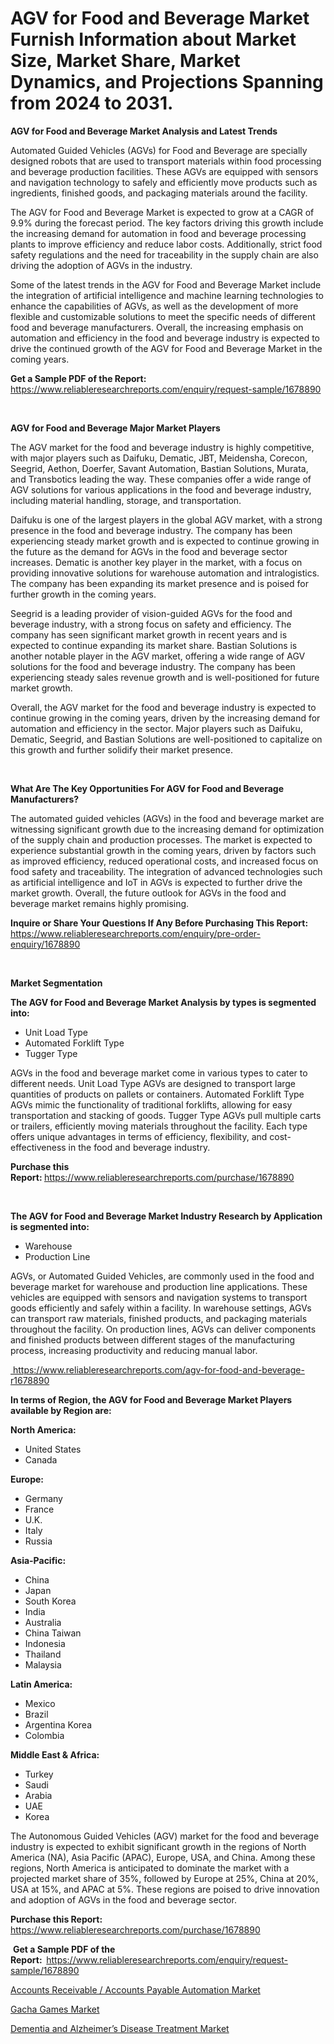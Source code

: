 <p><h1>AGV for Food and Beverage Market Furnish Information about Market Size, Market Share, Market Dynamics, and Projections Spanning from 2024 to 2031.</h1></p><p><strong>AGV for Food and Beverage Market Analysis and Latest Trends</strong></p>
<p><p>Automated Guided Vehicles (AGVs) for Food and Beverage are specially designed robots that are used to transport materials within food processing and beverage production facilities. These AGVs are equipped with sensors and navigation technology to safely and efficiently move products such as ingredients, finished goods, and packaging materials around the facility.</p><p>The AGV for Food and Beverage Market is expected to grow at a CAGR of 9.9% during the forecast period. The key factors driving this growth include the increasing demand for automation in food and beverage processing plants to improve efficiency and reduce labor costs. Additionally, strict food safety regulations and the need for traceability in the supply chain are also driving the adoption of AGVs in the industry.</p><p>Some of the latest trends in the AGV for Food and Beverage Market include the integration of artificial intelligence and machine learning technologies to enhance the capabilities of AGVs, as well as the development of more flexible and customizable solutions to meet the specific needs of different food and beverage manufacturers. Overall, the increasing emphasis on automation and efficiency in the food and beverage industry is expected to drive the continued growth of the AGV for Food and Beverage Market in the coming years.</p></p>
<p><strong>Get a Sample PDF of the Report:&nbsp;</strong> <a href="https://www.reliableresearchreports.com/enquiry/request-sample/1678890">https://www.reliableresearchreports.com/enquiry/request-sample/1678890</a></p>
<p>&nbsp;</p>
<p><strong>AGV for Food and Beverage Major Market Players</strong></p>
<p><p>The AGV market for the food and beverage industry is highly competitive, with major players such as Daifuku, Dematic, JBT, Meidensha, Corecon, Seegrid, Aethon, Doerfer, Savant Automation, Bastian Solutions, Murata, and Transbotics leading the way. These companies offer a wide range of AGV solutions for various applications in the food and beverage industry, including material handling, storage, and transportation.</p><p>Daifuku is one of the largest players in the global AGV market, with a strong presence in the food and beverage industry. The company has been experiencing steady market growth and is expected to continue growing in the future as the demand for AGVs in the food and beverage sector increases. Dematic is another key player in the market, with a focus on providing innovative solutions for warehouse automation and intralogistics. The company has been expanding its market presence and is poised for further growth in the coming years.</p><p>Seegrid is a leading provider of vision-guided AGVs for the food and beverage industry, with a strong focus on safety and efficiency. The company has seen significant market growth in recent years and is expected to continue expanding its market share. Bastian Solutions is another notable player in the AGV market, offering a wide range of AGV solutions for the food and beverage industry. The company has been experiencing steady sales revenue growth and is well-positioned for future market growth.</p><p>Overall, the AGV market for the food and beverage industry is expected to continue growing in the coming years, driven by the increasing demand for automation and efficiency in the sector. Major players such as Daifuku, Dematic, Seegrid, and Bastian Solutions are well-positioned to capitalize on this growth and further solidify their market presence.</p></p>
<p>&nbsp;</p>
<p><strong>What Are The Key Opportunities For AGV for Food and Beverage Manufacturers?</strong></p>
<p><p>The automated guided vehicles (AGVs) in the food and beverage market are witnessing significant growth due to the increasing demand for optimization of the supply chain and production processes. The market is expected to experience substantial growth in the coming years, driven by factors such as improved efficiency, reduced operational costs, and increased focus on food safety and traceability. The integration of advanced technologies such as artificial intelligence and IoT in AGVs is expected to further drive the market growth. Overall, the future outlook for AGVs in the food and beverage market remains highly promising.</p></p>
<p><strong>Inquire or Share Your Questions If Any Before Purchasing This Report:</strong> <a href="https://www.reliableresearchreports.com/enquiry/pre-order-enquiry/1678890">https://www.reliableresearchreports.com/enquiry/pre-order-enquiry/1678890</a></p>
<p>&nbsp;</p>
<p><strong>Market Segmentation</strong></p>
<p><strong>The AGV for Food and Beverage Market Analysis by types is segmented into:</strong></p>
<p><ul><li>Unit Load Type</li><li>Automated Forklift Type</li><li>Tugger Type</li></ul></p>
<p><p>AGVs in the food and beverage market come in various types to cater to different needs. Unit Load Type AGVs are designed to transport large quantities of products on pallets or containers. Automated Forklift Type AGVs mimic the functionality of traditional forklifts, allowing for easy transportation and stacking of goods. Tugger Type AGVs pull multiple carts or trailers, efficiently moving materials throughout the facility. Each type offers unique advantages in terms of efficiency, flexibility, and cost-effectiveness in the food and beverage industry.</p></p>
<p><strong>Purchase this Report:&nbsp;</strong><a href="https://www.reliableresearchreports.com/purchase/1678890">https://www.reliableresearchreports.com/purchase/1678890</a></p>
<p>&nbsp;</p>
<p><strong>The AGV for Food and Beverage Market Industry Research by Application is segmented into:</strong></p>
<p><ul><li>Warehouse</li><li>Production Line</li></ul></p>
<p><p>AGVs, or Automated Guided Vehicles, are commonly used in the food and beverage market for warehouse and production line applications. These vehicles are equipped with sensors and navigation systems to transport goods efficiently and safely within a facility. In warehouse settings, AGVs can transport raw materials, finished products, and packaging materials throughout the facility. On production lines, AGVs can deliver components and finished products between different stages of the manufacturing process, increasing productivity and reducing manual labor.</p></p>
<p><a href="https://www.reliableresearchreports.com/agv-for-food-and-beverage-r1678890">&nbsp;https://www.reliableresearchreports.com/agv-for-food-and-beverage-r1678890</a></p>
<p><strong>In terms of Region, the AGV for Food and Beverage Market Players available by Region are:</strong></p>
<p>
    <p> <strong> North America: </strong>
        <ul>
            <li>United States</li>
            <li>Canada</li>
        </ul>
        </p> 
    <p> <strong> Europe: </strong>
        <ul>
            <li>Germany</li>
            <li>France</li>
            <li>U.K.</li>
            <li>Italy</li>
            <li>Russia</li>
        </ul>
        </p> 
    <p> <strong> Asia-Pacific: </strong>
        <ul>
            <li>China</li>
            <li>Japan</li>
            <li>South Korea</li>
            <li>India</li>
            <li>Australia</li>
            <li>China Taiwan</li>
            <li>Indonesia</li>
            <li>Thailand</li>
            <li>Malaysia</li>
        </ul>
        </p> 
    <p> <strong> Latin America: </strong>
        <ul>
            <li>Mexico</li>
            <li>Brazil</li>
            <li>Argentina Korea</li>
            <li>Colombia</li>
        </ul>
        </p> 
    <p> <strong> Middle East & Africa: </strong>
        <ul>
            <li>Turkey</li>
            <li>Saudi</li>
            <li>Arabia</li>
            <li>UAE</li>
            <li>Korea</li>
        </ul>
    </p>
    </p>
<p><p>The Autonomous Guided Vehicles (AGV) market for the food and beverage industry is expected to exhibit significant growth in the regions of North America (NA), Asia Pacific (APAC), Europe, USA, and China. Among these regions, North America is anticipated to dominate the market with a projected market share of 35%, followed by Europe at 25%, China at 20%, USA at 15%, and APAC at 5%. These regions are poised to drive innovation and adoption of AGVs in the food and beverage sector.</p></p>
<p><strong>Purchase this Report: </strong><a href="https://www.reliableresearchreports.com/purchase/1678890">https://www.reliableresearchreports.com/purchase/1678890</a></p>
<p>&nbsp;<strong>Get a Sample PDF of the Report:&nbsp;&nbsp;</strong><a href="https://www.reliableresearchreports.com/enquiry/request-sample/1678890">https://www.reliableresearchreports.com/enquiry/request-sample/1678890</a></p>
<p><strong></strong></p>
<p><p><a href="https://www.linkedin.com/pulse/accounts-receivable-payable-automation-market-size-reflecting-vdikf">Accounts Receivable / Accounts Payable Automation Market</a></p><p><a href="https://www.linkedin.com/pulse/gacha-games-market-outlook-industry-overview-forecast-2024-u6acf">Gacha Games Market</a></p><p><a href="https://www.linkedin.com/pulse/dementia-alzheimerrsquos-disease-treatment-market-growth-tonwf">Dementia and Alzheimer’s Disease Treatment Market</a></p></p>
